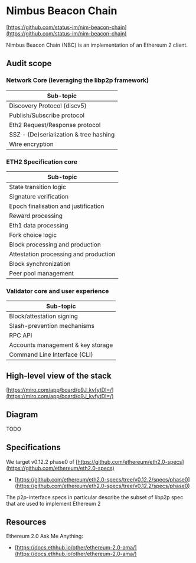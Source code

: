 # Nimbus Beacon Chain

[https://github.com/status-im/nim-beacon-chain](https://github.com/status-im/nim-beacon-chain)

Nimbus Beacon Chain (NBC) is an implementation of an Ethereum 2 client.

## Audit scope

### Network Core (leveraging the libp2p framework)

| Sub-topic                              |
| -------------------------------------- |
| Discovery Protocol (discv5)            |
| Publish/Subscribe protocol             |
| Eth2 Request/Response protocol         |
| SSZ - (De)serialization & tree hashing |
| Wire encryption                        |

### ETH2 Specification core

| Sub-topic                             |
| ------------------------------------- |
| State transition logic                |
| Signature verification                |
| Epoch finalisation and justification  |
| Reward processing                     |
| Eth1 data processing                  |
| Fork choice logic                     |
| Block processing and production       |
| Attestation processing and production |
| Block synchronization                 |
| Peer pool management                  |

### Validator core and user experience

| Sub-topic                         |
| --------------------------------- |
| Block/attestation signing         |
| Slash-prevention mechanisms       |
| RPC API                           |
| Accounts management & key storage |
| Command Line Interface (CLI)      |

## High-level view of the stack

[https://miro.com/app/board/o9J_kvfytDI=/](https://miro.com/app/board/o9J_kvfytDI=/)

## Diagram

TODO

## Specifications

We target v0.12.2 phase0 of [https://github.com/ethereum/eth2.0-specs](https://github.com/ethereum/eth2.0-specs)
- [https://github.com/ethereum/eth2.0-specs/tree/v0.12.2/specs/phase0](https://github.com/ethereum/eth2.0-specs/tree/v0.12.2/specs/phase0)

The p2p-interface specs in particular describe the subset of libp2p spec that
are used to implement Ethereum 2

## Resources

Ethereum 2.0 Ask Me Anything:
- [https://docs.ethhub.io/other/ethereum-2.0-ama/](https://docs.ethhub.io/other/ethereum-2.0-ama/)
